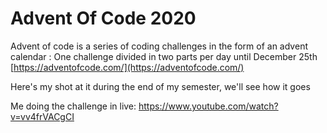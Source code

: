 # Advent Of Code 2020
Advent of code is a series of coding challenges in the form of an advent calendar : One challenge divided in two parts per day until December 25th [https://adventofcode.com/](https://adventofcode.com/)

Here's my shot at it during the end of my semester, we'll see how it goes

Me doing the challenge in live: https://www.youtube.com/watch?v=vv4frVACgCI
